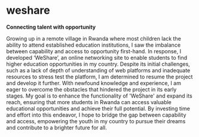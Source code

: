 # weshare
**Connecting talent with opportunity**

Growing up in a remote village in Rwanda where most children lack the ability to attend established education institutions, I saw the imbalance between capability and access to opportunity first-hand. In response, I developed ‘WeShare’, an online networking site to enable students to find higher education opportunities in my country. Despite its initial challenges, such as a lack of depth of understanding of web platforms and inadequate resources to stress test the platform, I am determined to resume the project and develop it further. With newfound knowledge and experience, I am eager to overcome the obstacles that hindered the project in its early stages. My goal is to enhance the functionality of 'WeShare' and expand its reach, ensuring that more students in Rwanda can access valuable educational opportunities and achieve their full potential. By investing time and effort into this endeavor, I hope to bridge the gap between capability and access, empowering the youth in my country to pursue their dreams and contribute to a brighter future for all.
